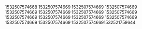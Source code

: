 1532507574668
1532507574669
1532507574669
1532507574669
1532507574669
1532507574669
1532507574669
1532507574669
1532507574669
1532507574669
1532507574669
1532507574669
1532507574669
1532507574669
15325075746691532521759644